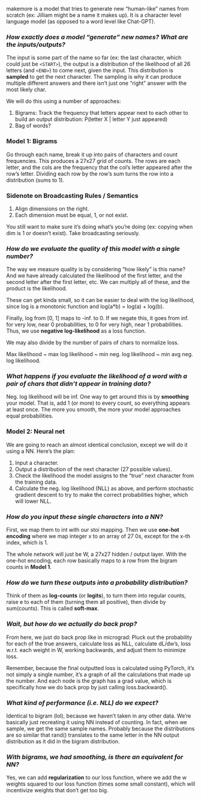 makemore is a model that tries to generate new “human-like” names from scratch (ex: Jilliam might be a name it makes up). It is a character level language model (as opposed to a word level like Chat-GPT). 
### **_How exactly does a model “generate” new names? What are the inputs/outputs?_**

The input is some part of the name so far (ex: the last character, which could just be `<START>`), the output is a distribution of the likelihood of all 26 letters (and `<END>`) to come next, given the input. This distribution is **sampled** to get the next character. The sampling is why it can produce multiple different answers and there isn’t just one “right” answer with the most likely char.

We will do this using a number of approaches:
1. Bigrams: Track the frequency that letters appear next to each other to build an output distribution: P(letter X | letter Y just appeared)
2. Bag of words?
### **Model 1: Bigrams**

Go through each name, break it up into pairs of characters and count frequencies. This produces a 27x27 grid of counts. The rows are each letter, and the cols are the frequency that the col’s letter appeared after the row’s letter. Dividing each row by the row’s sum turns the row into a distribution (sums to 1).
### **Sidenote on Broadcasting Rules / Semantics**

1. Align dimensions on the right.
2. Each dimension must be equal, 1, or not exist.

You still want to make sure it’s doing what’s you’re doing (ex: copying when dim is 1 or doesn’t exist). Take broadcasting seriously.
### **_How do we evaluate the quality of this model with a single number?_**

The way we measure quality is by considering “how likely” is this name? And we have already calculated the likelihood of the first letter, and the second letter after the first letter, etc. We can multiply all of these, and the product is the likelihood.

These can get kinda small, so it can be easier to deal with the log likelihood, since log is a monotonic function and log(a\*b) = log(a) + log(b).

Finally, log from \[0, 1] maps to -inf. to 0. If we negate this, it goes from inf. for very low, near 0 probabilities, to 0 for very high, near 1 probabilities. Thus, we use **negative log-likelihood** as a loss function.

We may also divide by the number of pairs of chars to normalize loss.

Max likelihood ~ max log likelihood ~ min neg. log likelihood ~ min avg neg. log likelihood.
### **_What happens if you evaluate the likelihood of a word with a pair of chars that didn’t appear in training data?_**

Neg. log likelihood will be inf. One way to get around this is by **smoothing** your model. That is, add 1 (or more) to every count, so everything appears at least once. The more you smooth, the more your model approaches equal probabilities.
### **Model 2: Neural net**

We are going to reach an almost identical conclusion, except we will do it using a NN. Here’s the plan: 

1. Input a character.
2. Output a distribution of the next character (27 possible values).
3. Check the likelihood the model assigns to the “true” next character from the training data.
4. Calculate the neg. log likelihood (NLL) as above, and perform stochastic gradient descent to try to make the correct probabilities higher, which will lower NLL.

### **_How do you input these single characters into a NN?_**

First, we map them to int with our stoi mapping. Then we use **one-hot encoding** where we map integer x to an array of 27 0s, except for the x-th index, which is 1.

  The whole network will just be W, a 27x27 hidden / output layer. With the one-hot encoding, each row basically maps to a row from the bigram counts in **Model 1**.
### **_How do we turn these outputs into a probability distribution?_**

Think of them as **log-counts** (or **logits**), to turn them into regular counts, raise e to each of them (turning them all positive), then divide by sum(counts). This is called **soft-max**.
### **_Wait, but how do we actually do back prop?_**

From here, we just do back prop like in micrograd: Pluck out the probability for each of the true answers, calculate loss as NLL, calculate dL/dw’s, loss w.r.t. each weight in W, working backwards, and adjust them to minimize loss.

Remember, because the final outputted loss is calculated using PyTorch, it’s not simply a single number, it’s a graph of all the calculations that made up the number. And each node is the graph has a grad value, which is specifically how we do back prop by just calling loss.backward().
### **_What kind of performance (i.e. NLL) do we expect?_**

Identical to bigram (lol), because we haven’t taken in any other data. We’re basically just recreating it using NN instead of counting. In fact, when we sample, we get the same sample names. Probably because the distributions are so similar that rand() translates to the same letter in the NN output distribution as it did in the bigram distribution.
### **_With bigrams, we had smoothing, is there an equivalent for NN?_**

Yes, we can add **regularization** to our loss function, where we add the w weights squared to our loss function (times some small constant), which will incentivize weights that don’t get too big.